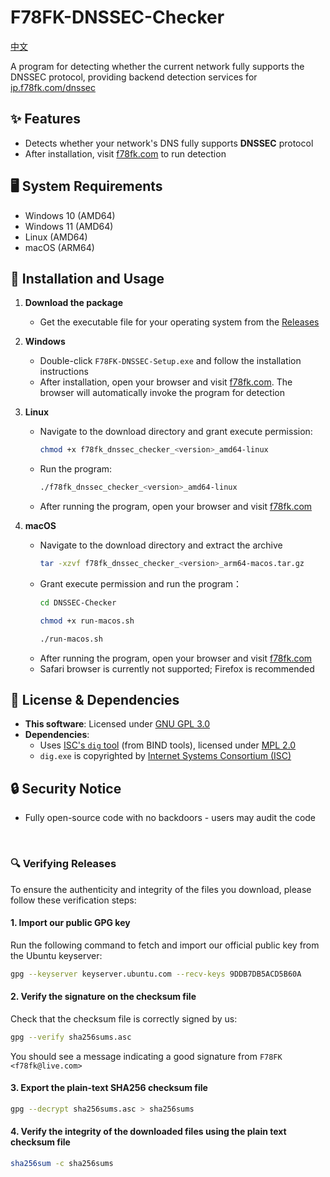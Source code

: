 # F78FK-DNSSEC-Checker
 
[中文](./README.md)

A program for detecting whether the current network fully supports the DNSSEC protocol, providing backend detection services for [ip.f78fk.com/dnssec](https://ip.f78fk.com/dnssec)

## ✨ Features
- Detects whether your network's DNS fully supports **DNSSEC** protocol
- After installation, visit [f78fk.com](https://ip.f78fk.com/dnssec) to run detection

## 🖥️ System Requirements
- Windows 10 (AMD64)
- Windows 11 (AMD64)
- Linux (AMD64)
- macOS (ARM64)

## 🚀 Installation and Usage

1. **Download the package**  
   - Get the executable file for your operating system from the [Releases](https://github.com/liuyuf78fk/F78FK-DNSSEC-Checker/releases)

2. **Windows**  
   - Double-click `F78FK-DNSSEC-Setup.exe` and follow the installation instructions  
   - After installation, open your browser and visit [f78fk.com](https://ip.f78fk.com/dnssec). The browser will automatically invoke the program for detection

3. **Linux**  
   - Navigate to the download directory and grant execute permission:  
     ```bash
     chmod +x f78fk_dnssec_checker_<version>_amd64-linux
     ```  
   - Run the program:  
     ```bash
     ./f78fk_dnssec_checker_<version>_amd64-linux
     ```  
   - After running the program, open your browser and visit [f78fk.com](https://ip.f78fk.com/dnssec)

4. **macOS**  
   - Navigate to the download directory and extract the archive
     ```bash
     tar -xzvf f78fk_dnssec_checker_<version>_arm64-macos.tar.gz
     ```
   - Grant execute permission and run the program：
     ```bash
     cd DNSSEC-Checker
	 ```
	 ```bash
	 chmod +x run-macos.sh
	 ```
	 ```bash
	 ./run-macos.sh
     ```
   - After running the program, open your browser and visit [f78fk.com](https://ip.f78fk.com/dnssec)
   - Safari browser is currently not supported; Firefox is recommended

## 📜 License & Dependencies
- **This software**: Licensed under [GNU GPL 3.0](./LICENSE)
- **Dependencies**:
  - Uses [ISC's `dig` tool](https://www.isc.org/downloads/) (from BIND tools), licensed under [MPL 2.0](dig/MPL-2.0.txt)
  - `dig.exe` is copyrighted by [Internet Systems Consortium (ISC)](https://www.isc.org/)

## 🔒 Security Notice
- Fully open-source code with no backdoors - users may audit the code


<br>

### 🔍 Verifying Releases

To ensure the authenticity and integrity of the files you download, please follow these verification steps:

#### 1. Import our public GPG key

Run the following command to fetch and import our official public key from the Ubuntu keyserver:

```bash
gpg --keyserver keyserver.ubuntu.com --recv-keys 9DDB7DB5ACD5B60A
```

####  2. Verify the signature on the checksum file

Check that the checksum file is correctly signed by us:

```bash
gpg --verify sha256sums.asc
```

You should see a message indicating a good signature from `F78FK <f78fk@live.com>`

#### 3. Export the plain-text SHA256 checksum file

```bash
gpg --decrypt sha256sums.asc > sha256sums
```

#### 4. Verify the integrity of the downloaded files using the plain text checksum file

```bash
sha256sum -c sha256sums
```